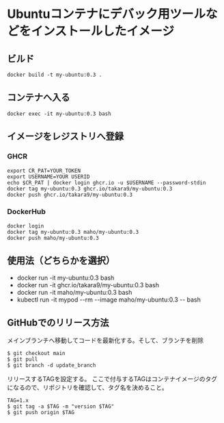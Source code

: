 # Ubuntuコンテナにデバック用ツールなどをインストールしたイメージ


## ビルド
```
docker build -t my-ubuntu:0.3 .
```

## コンテナへ入る
```
docker exec -it my-ubuntu:0.3 bash
```

## イメージをレジストリへ登録

### GHCR
```
export CR_PAT=YOUR_TOKEN
export USERNAME=YOUR USERID
echo $CR_PAT | docker login ghcr.io -u $USERNAME --password-stdin
docker tag my-ubuntu:0.3 ghcr.io/takara9/my-ubuntu:0.3
docker push ghcr.io/takara9/my-ubuntu:0.3
```

### DockerHub
```
docker login
docker tag my-ubuntu:0.3 maho/my-ubuntu:0.3
docker push maho/my-ubuntu:0.3
```


## 使用法（どちらかを選択）
- docker run -it my-ubuntu:0.3 bash
- docker run -it ghcr.io/takara9/my-ubuntu:0.3 bash
- docker run -it maho/my-ubuntu:0.3 bash
- kubectl run -it mypod --rm --image maho/my-ubuntu:0.3 -- bash


## GitHubでのリリース方法
メインブランチへ移動してコードを最新化する。そして、ブランチを削除

```
$ git checkout main
$ git pull
$ git branch -d update_branch
```


リリースするTAGを設定する。
ここで付与するTAGはコンテナイメージのタグになるので、リポジトリを確認して、タグ名を決めること。

```
TAG=1.x
$ git tag -a $TAG -m "version $TAG"
$ git push origin $TAG
```



